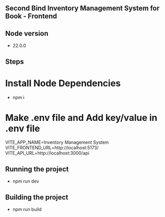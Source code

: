 ## Second Bind Inventory Management System for Book - Frontend

## Node version

- 22.0.0

## Steps

# Install Node Dependencies

- npm i

# Make .env file and Add key/value in .env file

VITE_APP_NAME=Inventory Management System
VITE_FRONTEND_URL=http://localhost:5173/
VITE_API_URL=http://localhost:3000/api

## Running the project

- npm run dev

## Building the project

- npm run build
